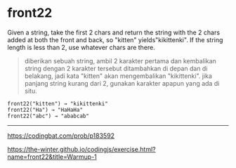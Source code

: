 # front22

Given a string, take the first 2 chars and return the string with the 2 chars added at both the front and back, so "kitten" yields"kikittenki". If the string length is less than 2, use whatever chars are there.

> diberikan sebuah string, ambil 2 karakter pertama dan kembalikan string dengan 2 karakter tersebut ditambahkan di depan dan di belakang, jadi kata "kitten" akan mengembalikan "kikittenki". jika panjang string kurang dari 2, gunakan karakter apapun yang ada di situ.

```
front22("kitten") → "kikittenki"
front22("Ha") → "HaHaHa"
front22("abc") → "ababcab"
```

---

https://codingbat.com/prob/p183592

https://the-winter.github.io/codingjs/exercise.html?name=front22&title=Warmup-1
